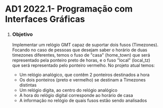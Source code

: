# AD1 2022.1- Programação com Interfaces Gráficas

<ol>
  <li><h3>Objetivo</h3></li>
  Implementar um relógio GMT capaz de suportar dois fusos (Timezones).
  Focando no caso de pessoas que desejam saber o horário de duas timezones diferentes, temos o fuso de "casa" (home_town) que será representado pela ponteiro preto de horas, e o fuso "local" (local_tz) que será representado pelo ponteiro vermelho.
  No projeto atual temos:
  <ul>
    <li>Um relógio analógico, que contêm 2 ponteiros destinados a hora</li> 
    <li>Os dois ponteiros (preto e vermelho) se destinam a Timezones distintas</li>
    <li>Um relógio digita, ao centro do relógio analógico</li>    
    <li>A hora do relógio digital corresponde ao horário de casa</li>
    <li>A informação no relógio de quais fusos estão sendo analisados</li>
  </ul>
</ol>

